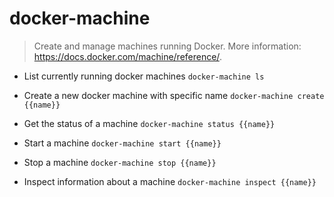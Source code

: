 # docker-machine
> Create and manage machines running Docker.
> More information: <https://docs.docker.com/machine/reference/>.

- List currently running docker machines
`docker-machine ls`

- Create a new docker machine with specific name
`docker-machine create {{name}}`

- Get the status of a machine
`docker-machine status {{name}}`

- Start a machine
`docker-machine start {{name}}`

- Stop a machine
`docker-machine stop {{name}}`

- Inspect information about a machine
`docker-machine inspect {{name}}`

